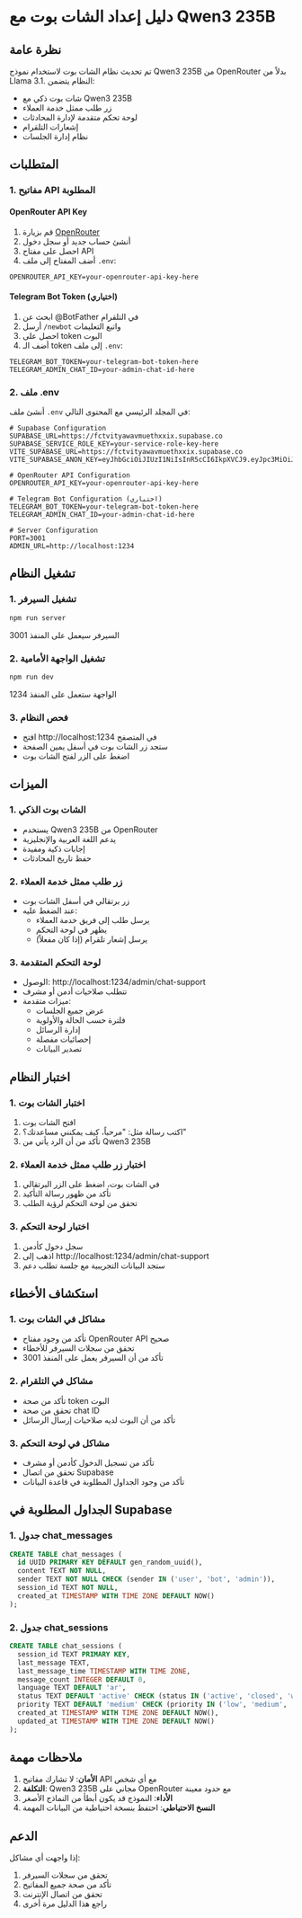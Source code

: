 # دليل إعداد الشات بوت مع Qwen3 235B

## نظرة عامة
تم تحديث نظام الشات بوت لاستخدام نموذج Qwen3 235B من OpenRouter بدلاً من Llama 3.1. النظام يتضمن:
- شات بوت ذكي مع Qwen3 235B
- زر طلب ممثل خدمة العملاء
- لوحة تحكم متقدمة لإدارة المحادثات
- إشعارات التلقرام
- نظام إدارة الجلسات

## المتطلبات

### 1. مفاتيح API المطلوبة

#### OpenRouter API Key
1. قم بزيارة [OpenRouter](https://openrouter.ai/keys)
2. أنشئ حساب جديد أو سجل دخول
3. احصل على مفتاح API
4. أضف المفتاح إلى ملف `.env`:
```
OPENROUTER_API_KEY=your-openrouter-api-key-here
```

#### Telegram Bot Token (اختياري)
1. ابحث عن @BotFather في التلقرام
2. أرسل `/newbot` واتبع التعليمات
3. احصل على token البوت
4. أضف الـ token إلى ملف `.env`:
```
TELEGRAM_BOT_TOKEN=your-telegram-bot-token-here
TELEGRAM_ADMIN_CHAT_ID=your-admin-chat-id-here
```

### 2. ملف .env
أنشئ ملف `.env` في المجلد الرئيسي مع المحتوى التالي:

```env
# Supabase Configuration
SUPABASE_URL=https://fctvityawavmuethxxix.supabase.co
SUPABASE_SERVICE_ROLE_KEY=your-service-role-key-here
VITE_SUPABASE_URL=https://fctvityawavmuethxxix.supabase.co
VITE_SUPABASE_ANON_KEY=eyJhbGciOiJIUzI1NiIsInR5cCI6IkpXVCJ9.eyJpc3MiOiJzdXBhYmFzZSIsInJlZiI6ImZjdHZpdHlhd2F2bXVldGh4eGl4Iiwicm9sZSI6ImFub24iLCJpYXQiOjE3NTUwNzA5ODAsImV4cCI6MjA3MDY0Njk4MH0.d6T4MrGgV3vKZjcQ02vjf8_oDeRu9SJQXNgA0LJHlq0

# OpenRouter API Configuration
OPENROUTER_API_KEY=your-openrouter-api-key-here

# Telegram Bot Configuration (اختياري)
TELEGRAM_BOT_TOKEN=your-telegram-bot-token-here
TELEGRAM_ADMIN_CHAT_ID=your-admin-chat-id-here

# Server Configuration
PORT=3001
ADMIN_URL=http://localhost:1234
```

## تشغيل النظام

### 1. تشغيل السيرفر
```bash
npm run server
```
السيرفر سيعمل على المنفذ 3001

### 2. تشغيل الواجهة الأمامية
```bash
npm run dev
```
الواجهة ستعمل على المنفذ 1234

### 3. فحص النظام
- افتح http://localhost:1234 في المتصفح
- ستجد زر الشات بوت في أسفل يمين الصفحة
- اضغط على الزر لفتح الشات بوت

## الميزات

### 1. الشات بوت الذكي
- يستخدم Qwen3 235B من OpenRouter
- يدعم اللغة العربية والإنجليزية
- إجابات ذكية ومفيدة
- حفظ تاريخ المحادثات

### 2. زر طلب ممثل خدمة العملاء
- زر برتقالي في أسفل الشات بوت
- عند الضغط عليه:
  - يرسل طلب إلى فريق خدمة العملاء
  - يظهر في لوحة التحكم
  - يرسل إشعار تلقرام (إذا كان مفعلاً)

### 3. لوحة التحكم المتقدمة
- الوصول: http://localhost:1234/admin/chat-support
- تتطلب صلاحيات أدمن أو مشرف
- ميزات متقدمة:
  - عرض جميع الجلسات
  - فلترة حسب الحالة والأولوية
  - إدارة الرسائل
  - إحصائيات مفصلة
  - تصدير البيانات

## اختبار النظام

### 1. اختبار الشات بوت
1. افتح الشات بوت
2. اكتب رسالة مثل: "مرحباً، كيف يمكنني مساعدتك؟"
3. تأكد من أن الرد يأتي من Qwen3 235B

### 2. اختبار زر طلب ممثل خدمة العملاء
1. في الشات بوت، اضغط على الزر البرتقالي
2. تأكد من ظهور رسالة التأكيد
3. تحقق من لوحة التحكم لرؤية الطلب

### 3. اختبار لوحة التحكم
1. سجل دخول كأدمن
2. اذهب إلى http://localhost:1234/admin/chat-support
3. ستجد البيانات التجريبية مع جلسة تطلب دعم

## استكشاف الأخطاء

### 1. مشاكل في الشات بوت
- تأكد من وجود مفتاح OpenRouter API صحيح
- تحقق من سجلات السيرفر للأخطاء
- تأكد من أن السيرفر يعمل على المنفذ 3001

### 2. مشاكل في التلقرام
- تأكد من صحة token البوت
- تحقق من صحة chat ID
- تأكد من أن البوت لديه صلاحيات إرسال الرسائل

### 3. مشاكل في لوحة التحكم
- تأكد من تسجيل الدخول كأدمن أو مشرف
- تحقق من اتصال Supabase
- تأكد من وجود الجداول المطلوبة في قاعدة البيانات

## الجداول المطلوبة في Supabase

### 1. جدول chat_messages
```sql
CREATE TABLE chat_messages (
  id UUID PRIMARY KEY DEFAULT gen_random_uuid(),
  content TEXT NOT NULL,
  sender TEXT NOT NULL CHECK (sender IN ('user', 'bot', 'admin')),
  session_id TEXT NOT NULL,
  created_at TIMESTAMP WITH TIME ZONE DEFAULT NOW()
);
```

### 2. جدول chat_sessions
```sql
CREATE TABLE chat_sessions (
  session_id TEXT PRIMARY KEY,
  last_message TEXT,
  last_message_time TIMESTAMP WITH TIME ZONE,
  message_count INTEGER DEFAULT 0,
  language TEXT DEFAULT 'ar',
  status TEXT DEFAULT 'active' CHECK (status IN ('active', 'closed', 'waiting_support', 'archived')),
  priority TEXT DEFAULT 'medium' CHECK (priority IN ('low', 'medium', 'high', 'urgent')),
  created_at TIMESTAMP WITH TIME ZONE DEFAULT NOW(),
  updated_at TIMESTAMP WITH TIME ZONE DEFAULT NOW()
);
```

## ملاحظات مهمة

1. **الأمان**: لا تشارك مفاتيح API مع أي شخص
2. **التكلفة**: Qwen3 235B مجاني على OpenRouter مع حدود معينة
3. **الأداء**: النموذج قد يكون أبطأ من النماذج الأصغر
4. **النسخ الاحتياطي**: احتفظ بنسخة احتياطية من البيانات المهمة

## الدعم

إذا واجهت أي مشاكل:
1. تحقق من سجلات السيرفر
2. تأكد من صحة جميع المفاتيح
3. تحقق من اتصال الإنترنت
4. راجع هذا الدليل مرة أخرى

